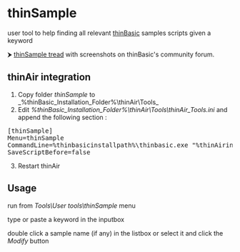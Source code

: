 # thinSample
user tool to help finding all relevant  [thinBasic](https://www.thinbasic.com) samples scripts given a keyword

⮞ [thinSample tread](https://www.thinbasic.com/community/showthread.php?13033-thinSample-at-your-service) with screenshots on thinBasic's community forum.

## thinAir integration

1. Copy folder _thinSample_ to _%thinBasic_Installation_Folder%\thinAir\Tools\_
2. Edit  _%thinBasic_Installation_Folder%\thinAir\Tools\thinAir_Tools.ini_ and append the following section :
<pre>
[thinSample]
Menu=thinSample
CommandLine=%thinbasicinstallpath%\thinbasic.exe "%thinAirinstallpath%\Tools\thinSample\thinSample.tbasic "
SaveScriptBefore=false
</pre>
3. Restart thinAir

## Usage

run from _Tools\User tools\thinSample_ menu

type or paste a keyword in the inputbox

double click a sample name (if any) in the listbox or select it and click the _Modify_ button
